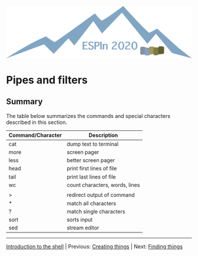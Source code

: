 ![ESPIn logo](../../media/ESPIn.png)

# Pipes and filters


## Summary

The table below summarizes the commands and special characters
described in this section.

| Command/Character | Description
| ----------------- | -----------
| cat               | dump text to terminal
| more              | screen pager
| less              | better screen pager
| head              | print first lines of file
| tail              | print last lines of file
| wc                | count characters, words, lines
| |                 | pipe output of command
| >                 | redirect output of command
| *                 | match all characters
| ?                 | match single characters
| sort              | sorts input
| sed               | stream editor

___

[Introduction to the shell](./index.md) |
Previous: [Creating things](./creating-things.md) |
Next: [Finding things](./finding-things.md)
